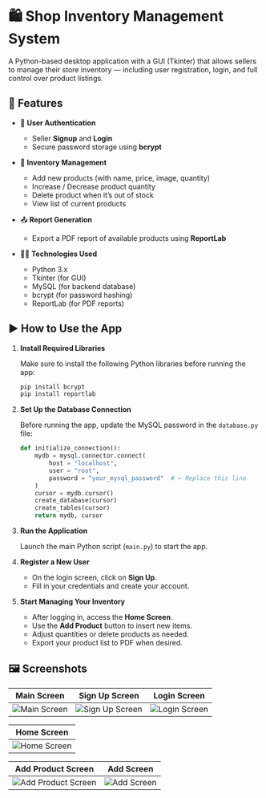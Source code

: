 # 🛍️ Shop Inventory Management System

A Python-based desktop application with a GUI (Tkinter) that allows sellers to manage their store inventory — including user registration, login, and full control over product listings.

## 📌 Features

- 🧾 **User Authentication**
  - Seller **Signup** and **Login**
  - Secure password storage using **bcrypt**
  
- 🛒 **Inventory Management**
  - Add new products (with name, price, image, quantity)
  - Increase / Decrease product quantity
  - Delete product when it’s out of stock
  - View list of current products

- 📤 **Report Generation**
  - Export a PDF report of available products using **ReportLab**

- 🧑‍💻 **Technologies Used**
  - Python 3.x
  - Tkinter (for GUI)
  - MySQL (for backend database)
  - bcrypt (for password hashing)
  - ReportLab (for PDF reports)

## ▶️ How to Use the App

1. **Install Required Libraries**

   Make sure to install the following Python libraries before running the app:

   ```bash
   pip install bcrypt
   pip install reportlab
   ```

2. **Set Up the Database Connection**

   Before running the app, update the MySQL password in the `database.py` file:

   ```python
   def initialize_connection():
       mydb = mysql.connector.connect(
           host = "localhost",
           user = "root",
           password = "your_mysql_password"  # ← Replace this line
       )
       cursor = mydb.cursor()
       create_database(cursor)
       create_tables(cursor)
       return mydb, cursor
   ```

3. **Run the Application**

   Launch the main Python script (`main.py`) to start the app.

4. **Register a New User**

   - On the login screen, click on **Sign Up**.
   - Fill in your credentials and create your account.

5. **Start Managing Your Inventory**

   - After logging in, access the **Home Screen**.
   - Use the **Add Product** button to insert new items.
   - Adjust quantities or delete products as needed.
   - Export your product list to PDF when desired.

## 🖼️ Screenshots
| Main Screen | Sign Up Screen |Login Screen|
| ----------- | -------------- | ------------ |
| ![Main Screen](https://i.postimg.cc/05fW07jH/main.png) | ![Sign Up Screen](https://i.postimg.cc/RhXgCx2z/signup.png) | ![Login Screen](https://i.postimg.cc/yxVfz8QP/login.png) |

| Home Screen |
| ------------ |
| ![Home Screen](https://i.postimg.cc/5N2P7jF9/homescreen.png) |

| Add Product Screen | Add Screen |
| ------------------ | ---------- |
| ![Add Product Screen](https://i.postimg.cc/XYZsW-h8T/addproduct.png) | ![Add Screen](https://i.postimg.cc/157vLPpG/add.png) | 
